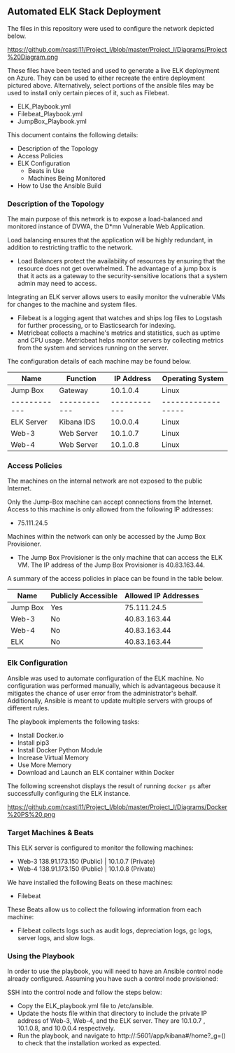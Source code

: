 ## Automated ELK Stack Deployment

The files in this repository were used to configure the network depicted below.

https://github.com/rcasti11/Project_I/blob/master/Project_I/Diagrams/Project%20Diagram.png

These files have been tested and used to generate a live ELK deployment on Azure. They can be used to either recreate the entire deployment pictured above. Alternatively, select portions of the ansible files may be used to install only certain pieces of it, such as Filebeat.

  - ELK_Playbook.yml
  - Filebeat_Playbook.yml
  - JumpBox_Playbook.yml

This document contains the following details:
- Description of the Topology
- Access Policies
- ELK Configuration
  - Beats in Use
  - Machines Being Monitored
- How to Use the Ansible Build


### Description of the Topology

The main purpose of this network is to expose a load-balanced and monitored instance of DVWA, the D*mn Vulnerable Web Application.

Load balancing ensures that the application will be highly redundant, in addition to restricting traffic to the network.
- Load Balancers protect the availability of resources by ensuring that the resource does not get overwhelmed. The advantage of a jump box is that it acts as a gateway to the security-sensitive locations that a system admin may need to access.

Integrating an ELK server allows users to easily monitor the vulnerable VMs for changes to the machine and system files.
- Filebeat is a logging agent that watches and ships log files to Logstash for further processing, or to Elasticsearch for indexing. 
- Metricbeat collects a machine's metrics and statistics, such as uptime and CPU usage. Metricbeat helps monitor servers by collecting metrics from the system and services running on the server.

The configuration details of each machine may be found below.


| Name       | Function   | IP Address | Operating System |
|------------|------------|------------|------------------|
| Jump Box   | Gateway    | 10.1.0.4   | Linux            |   
|------------|------------|------------|------------------|
| ELK Server | Kibana IDS | 10.0.0.4   | Linux            |   
| Web-3      | Web Server | 10.1.0.7   | Linux            |   
| Web-4      | Web Server | 10.1.0.8   | Linux            |   

### Access Policies

The machines on the internal network are not exposed to the public Internet. 

Only the Jump-Box machine can accept connections from the Internet. Access to this machine is only allowed from the following IP addresses:
- 75.111.24.5

Machines within the network can only be accessed by the Jump Box Provisioner.
- The Jump Box Provisioner is the only machine that can access the ELK VM. The IP address of the Jump Box Provisioner is 40.83.163.44.

A summary of the access policies in place can be found in the table below.

| Name     | Publicly Accessible | Allowed IP Addresses |
|----------|---------------------|----------------------|
| Jump Box | Yes                 | 75.111.24.5          |
| Web-3    |  No                 | 40.83.163.44         |
| Web-4    |  No                 | 40.83.163.44         |
| ELK      |  No                 | 40.83.163.44         |


### Elk Configuration

Ansible was used to automate configuration of the ELK machine. No configuration was performed manually, which is advantageous because it mitigates the chance of user error from the administrator's behalf. Additionally, Ansible is meant to update multiple servers with groups of different rules.

The playbook implements the following tasks:
- Install Docker.io
- Install pip3
- Install Docker Python Module
- Increase Virtual Memory
- Use More Memory
- Download and Launch an ELK container within Docker

The following screenshot displays the result of running `docker ps` after successfully configuring the ELK instance.

https://github.com/rcasti11/Project_I/blob/master/Project_I/Diagrams/Docker%20PS%20.png

### Target Machines & Beats
This ELK server is configured to monitor the following machines:
- Web-3 138.91.173.150 (Public) | 10.1.0.7 (Private)
- Web-4 138.91.173.150 (Public) | 10.1.0.8 (Private)

We have installed the following Beats on these machines:
- Filebeat

These Beats allow us to collect the following information from each machine:
- Filebeat collects logs such as audit logs, depreciation logs, gc logs, server logs, and slow logs. 

### Using the Playbook
In order to use the playbook, you will need to have an Ansible control node already configured. Assuming you have such a control node provisioned: 

SSH into the control node and follow the steps below:
- Copy the ELK_playbook.yml file to /etc/ansible.
- Update the hosts file within that directory to include the private IP address of Web-3, Web-4, and the ELK server. They are 10.1.0.7 , 10.1.0.8, and 10.0.0.4 respectively.
- Run the playbook, and navigate to http://<Elk Public IP>:5601/app/kibana#/home?_g=() to check that the installation worked as expected.
